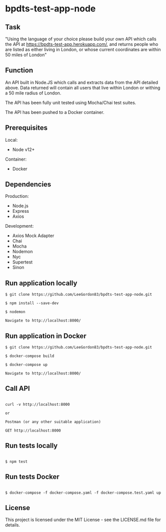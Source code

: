 # bpdts-test-app-node
## Task
"Using the language of your choice please build your own API which calls the API at https://bpdts-test-app.herokuapp.com/, and returns people who are listed as either living in London, or whose current coordinates are within 50 miles of London"

## Function
An API built in Node.JS which calls and extracts data from the API detailed above. Data returned will contain all users that live within London or withing a 50 mile radius of London.

The API has been fully unit tested using Mocha/Chai test suites.

The API has been pushed to a Docker container.

## Prerequisites

Local: 

  - Node v12+

Container:

  - Docker

## Dependencies
Production:
- Node.js
- Express
- Axios

Development:
- Axios Mock Adapter
- Chai
- Mocha
- Nodemon
- Nyc
- Supertest
- Sinon

## Run application locally

```
$ git clone https://github.com/LeeGordon83/bpdts-test-app-node.git

$ npm install --save-dev

$ nodemon

Navigate to http://localhost:8000/

```


## Run application in Docker

```
$ git clone https://github.com/LeeGordon83/bpdts-test-app-node.git

$ docker-compose build

$ docker-compose up

Navigate to http://localhost:8000/

```

## Call API

```

curl -v http://localhost:8000

or

Postman (or any other suitable application)

GET http://localhost:8000

```


## Run tests locally

```

$ npm test

```
## Run tests Docker

```

$ docker-compose -f docker-compose.yaml -f docker-compose.test.yaml up

```

## License
This project is licensed under the MIT License - see the LICENSE.md file for details.
